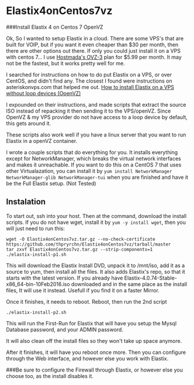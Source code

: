 # Elastix4onCentos7vz
###Install Elastix 4 on Centos 7 OpenVZ

Ok, So I wanted to setup Elastix in a cloud. There are some VPS's that are built for VOIP, but if you want it even cheaper than $30 per month, then there are other options out there. If only you could just install it on a VPS with centos 7... I use [Hostmada's OVZ-3](https://hostmada.com/openvz-vps) plan for $5.99 per month. It may not be the fastest, but it works pretty well for me.

I searched for instructions on how to do put Elastix on a VPS, or over CentOS, and didn't find any. The closest I found were instructions on asteriskonvps.com that helped me out. [How to install Elastix on a VPS without loop devices (OpenVZ)](http://asteriskonvps.com/elastix/how-to-install-elastix-on-a-vps-without-loop-devices-openvz/)

I expounded on their instructions, and made scripts that extract the source ISO instead of repacking it then sending it to the VPS/openVZ. Since OpenVZ & my VPS provider do not have access to a loop device by default, this gets around it.

These scripts also work well if you have a linux server that you want to run Elastix in a openVZ container.

I wrote a couple scripts that do everything for you. It installs everything except for NetworkManager, which breaks the virtual network interfaces and makes it unreachable. If you want to do this on a CentOS 7 that uses other Virtualazation, you can install it by `yum install NetworkManager NetworkManager-glib NetworkManager-tui` when you are finished and have it be the Full Elastix setup. (Not Tested)

## Instalation
To start out, ssh into your host. Then at the command, download the install scripts. If you do not have wget, install it by `yum -y install wget`, then you will just need to run this:

	wget -O Elastix4onCentos7vz.tar.gz --no-check-certificate https://github.com/thpryrchn/Elastix4onCentos7vz/tarball/master
	tar zxvf Elastix4onCentos7vz.tar.gz --strip-components=1 
	./elastix-install-p1.sh

This will download the Elastix Install DVD, unpack it to /mnt/iso, add it as a source to yum, then install all the files. It also adds Elastix's repo, so that it starts with the latest version. If you already have Elastix-4.0.74-Stable-x86_64-bin-10Feb2016.iso downloaded and in the same place as the install files, It will use it instead. Usefull if you find it on a faster Mirror.

Once it finishes, it needs to reboot. Reboot, then run the 2nd script

	./elastix-install-p2.sh
	
This will run the First-Run for Elastix that will have you setup the Mysql Database password, and your ADMIN password.

It will also clean off the install files so they won't take up space anymore.

After it finishes, it will have you reboot once more. Then you can configure through the Web interface, and however else you work with Elastix. 

###Be sure to configure the Firewall through Elastix, or however else you choose too, as the install disables it.